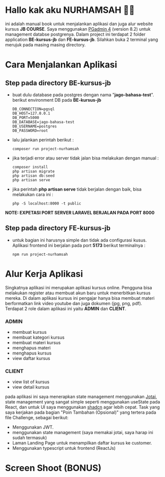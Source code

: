 # Hallo kak aku NURHAMSAH 👋🏼
ini adalah manual book untuk menjalankan aplikasi dan juga alur website kursus **JB COURSE**. Saya menggunakan [PGadmin 4](https://www.pgadmin.org/download/) (version 8.2) untuk management databse postgrenya. 
Dalam project ini terdapat 2 folder application **BE-kursus-jb** dan **FE-kursus-jb**. Silahkan buka 2 terminal yang merujuk pada masing masing directory.

# Cara Menjalankan Aplikasi

## Step pada directory BE-kursus-jb
- buat dulu database pada postgres dengan nama "**jago-bahasa-test**". berikut environment DB pada **BE-kursus-jb**

      DB_CONNECTION=pgsql
      DB_HOST=127.0.0.1
      DB_PORT=5000
      DB_DATABASE=jago-bahasa-test
      DB_USERNAME=postgres
      DB_PASSWORD=root
- lalu jalankan perintah berikut : 

      composer run project-nurhamsah
- jika terjadi error atau server tidak jalan bisa melakukan dengan manual :

      composer install
      php artisan migrate
      php artisan db:seed
      php artisan serve   
- jika perintah **php artisan serve** tidak berjalan dengan baik, bisa melakukan cara ini : 
    
      php -S localhost:8000 -t public

**NOTE: EXPETASI PORT SERVER LARAVEL BERJALAN PADA PORT 8000**

## Step pada directory FE-kursus-jb
- untuk bagian ini harusnya simple dan tidak ada configurasi kusus. Aplikasi frontend ini berjalan pada port **5173** berikut terminalnya :
        
      npm run project-nurhamsah

# Alur Kerja Aplikasi

Singkatnya aplikasi ini merupakan aplikasi kursus online. Pengguna bisa melakukan register atau membuat akun baru untuk menerbitkan kursus mereka. 
Di dalam aplikasi kursus ini pengajar hanya bisa membuat materi berformatkan link video youtube dan juga dokumen (jpg, png, pdf). 
Terdapat 2 role dalam aplikasi ini yaitu **ADMIN** dan **CLIENT**.
### ADMIN
- membuat kursus
- membuat kategori kursus
- membuat materi kursus
- menghapus materi
- menghapus kursus
- view daftar kursus

### CLIENT
- view list of kursus
- view detail kursus

pada aplikasi ini saya menerapkan state management menggunakan [Jotai](https://jotai.org/), state management yang sangat simple seperti menggunakan useState pada React, 
dan untuk UI saya menggunakan [shadcn](https://ui.shadcn.com/) agar lebih cepat.
Task yang saya kerjakan pada bagian "Poin Tambahan (Opsional)" yang tertera pada file Challenge, sebagai berikut: 
- Menggunakan JWT.
- menggunakan state management (saya memakai jotai, saya harap ini sudah termasuk)
- Laman Landing Page untuk menampilkan daftar kursus ke customer.
- Menggunakan typescript untuk frontend (ReactJs)

# Screen Shoot (BONUS)
